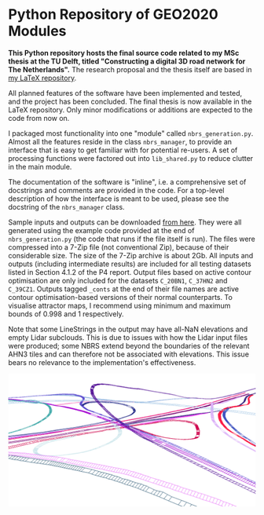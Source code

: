 # Python Repository of GEO2020 Modules

**This Python repository hosts the final source code related to my MSc thesis at the TU Delft, titled "Constructing a digital 3D road network for The Netherlands".**
The research proposal and the thesis itself are based in [my LaTeX repository](https://github.com/kriskenesei/geo2020-tex).

All planned features of the software have been implemented and tested, and the project has been concluded. The final thesis is now available in the LaTeX repository. Only minor modifications or additions are expected to the code from now on.

I packaged most functionality into one "module" called `nbrs_generation.py`. Almost all the features reside in the class `nbrs_manager`, to provide an interface that is easy to get familiar with for potential re-users. A set of processing functions were factored out into `lib_shared.py` to reduce clutter in the main module.

The documentation of the software is "inline", i.e. a comprehensive set of docstrings and comments are provided in the code. For a top-level description of how the interface is meant to be used, please see the docstring of the `nbrs_manager` class.

Sample inputs and outputs can be downloaded [from here](https://1drv.ms/u/s!AphjAMHVq92GmLkeH3rdEv6iYszUog?e=KAkav2). They were all generated using the example code provided at the end of `nbrs_generation.py` (the code that runs if the file itself is run).
The files were compressed into a 7-Zip file (not conventional Zip), because of their considerable size. The size of the 7-Zip archive is about 2Gb. All inputs and outputs (including intermediate results) are included for all testing datasets listed in Section 4.1.2 of the P4 report. Output files based on active contour optimisation are only included for the datasets `C_20BN1`, `C_37HN2` and `C_39CZ1`. Outputs tagged `_conts` at the end of their file names are active contour optimisation-based versions of their normal counterparts. To visualise attractor maps, I recommend using minimum and maximum bounds of 0.998 and 1 respectively.

Note that some LineStrings in the output may have all-NaN elevations and empty Lidar subclouds. This is due to issues with how the Lidar input files were produced; some NBRS extend beyond the boundaries of the relevant AHN3 tiles and can therefore not be associated with elevations. This issue bears no relevance to the implementation's effectiveness.

![Screenshot of preliminary edges and cross-sections in C_37HN2](readme_thumb.png?raw=true "Screenshot of preliminary edges and cross-sections in C_37HN2")
